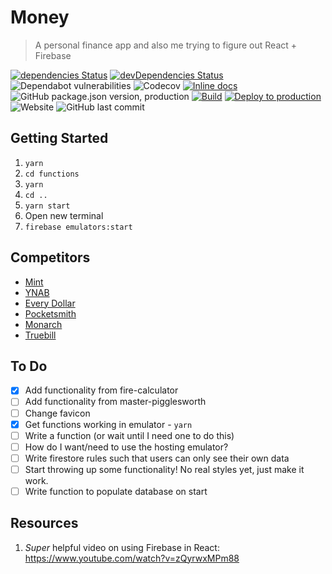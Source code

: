 # Money

> A personal finance app and also me trying to figure out React + Firebase

[![dependencies Status](https://status.david-dm.org/gh/taylorgorman/money-firebase.svg)](https://david-dm.org/taylorgorman/money-firebase)
[![devDependencies Status](https://status.david-dm.org/gh/taylorgorman/money-firebase.svg?type=dev)](https://david-dm.org/taylorgorman/money-firebase?type=dev)
![Dependabot vulnerabilities](https://flat.badgen.net/dependabot/thepracticaldev/dev.to?icon=dependabot)
![Codecov](https://img.shields.io/codecov/c/github/taylorgorman/money-firebase)
[![Inline docs](http://inch-ci.org/github/taylorgorman/money-firebase.svg?branch=production)](http://inch-ci.org/github/taylorgorman/money-firebase)
![GitHub package.json version, production](https://img.shields.io/github/package-json/v/taylorgorman/money-firebase/production)
[![Build](https://github.com/taylorgorman/money-firebase/actions/workflows/build.yml/badge.svg?branch=production)](https://github.com/taylorgorman/money-firebase/actions/workflows/build.yml?query=branch:production)
[![Deploy to production](https://github.com/taylorgorman/money-firebase/actions/workflows/deploy-production.yml/badge.svg?branch=production)](https://github.com/taylorgorman/money-firebase/actions/workflows/deploy-production.yml?query=branch:production)
![Website](https://img.shields.io/website?url=https%3A%2F%2Fmoney-firebase.web.app%2F)
![GitHub last commit](https://img.shields.io/github/last-commit/taylorgorman/money-firebase)

## Getting Started
1. `yarn`
1. `cd functions`
1. `yarn`
1. `cd ..`
1. `yarn start`
1. Open new terminal
1. `firebase emulators:start`

## Competitors
- [Mint](https://mint.intuit.com)
- [YNAB](https://www.youneedabudget.com)
- [Every Dollar](https://www.ramseysolutions.com/ramseyplus/everydollar)
- [Pocketsmith](https://www.pocketsmith.com)
- [Monarch](https://www.monarchmoney.com)
- [Truebill](https://www.truebill.com)

## To Do
- [x] Add functionality from fire-calculator
- [ ] Add functionality from master-pigglesworth
- [ ] Change favicon
- [x] Get functions working in emulator - `yarn`
- [ ] Write a function (or wait until I need one to do this)
- [ ] How do I want/need to use the hosting emulator?
- [ ] Write firestore rules such that users can only see their own data
- [ ] Start throwing up some functionality! No real styles yet, just make it work.
- [ ] Write function to populate database on start

## Resources
1. _Super_ helpful video on using Firebase in React: https://www.youtube.com/watch?v=zQyrwxMPm88
